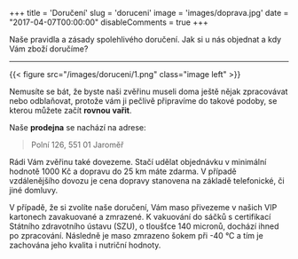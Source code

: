 +++
title = 'Doručení'
slug = 'doruceni'
image = 'images/doprava.jpg'
date = "2017-04-07T00:00:00"
disableComments = true
+++

Naše pravidla a zásady spolehlivého doručení. Jak si u nás objednat a kdy Vám zboží doručíme? <!--more-->

---

{{< figure src="/images/doruceni/1.png" class="image left" >}}

Nemusíte se bát, že byste naši zvěřinu museli doma ještě nějak zpracovávat nebo odblaňovat, protože vám ji pečlivě připravíme do takové podoby, se kterou můžete začít **rovnou vařit**.

Naše **prodejna** se nachází na adrese: 
> Polní 126, 551 01 Jaroměř

Rádi Vám zvěřinu také dovezeme. Stačí udělat objednávku v minimální hodnotě 1000 Kč a dopravu do 25 km máte zdarma. V případě vzdálenějšího dovozu je cena dopravy stanovena na základě telefonické, či jiné domluvy.

V případě, že si zvolíte naše doručení, Vám maso přivezeme v našich VIP kartonech zavakuované a zmrazené. K vakuování do sáčků s certifikací Státního zdravotního ústavu (SZU), o tloušťce 140 micronů, dochází ihned po zpracování. Následně je maso zmrazeno šokem při -40 °C a tím je zachována jeho kvalita i nutriční hodnoty.